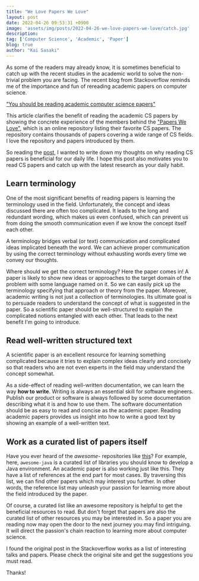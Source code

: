 ```yaml
---
title: "We Love Papers We Love"
layout: post
date: 2022-04-26 09:53:31 +0900
image: 'assets/img/posts/2022-04-26-we-love-papers-we-love/catch.jpg'
description:
tag: ['Computer Science', 'Academic', 'Paper']
blog: true
author: "Kai Sasaki"
---
```


As some of the readers may already know, it is sometimes beneficial to catch up with the recent studies in the academic world to solve the non-trivial problem you are facing. The recent blog from Stackoverflow reminds me of the importance and fun of rereading academic papers on computer science.

["You should be reading academic computer science papers"](https://stackoverflow.blog/2022/04/07/you-should-be-reading-academic-computer-science-papers/)


This article clarifies the benefit of reading the academic CS papers by showing the concrete experience of the members behind the ["Papers We Love"](https://paperswelove.org/), which is an online repository listing their favorite CS papers. The repository contains thousands of papers covering a wide range of CS fields. I love the repository and papers introduced by them.

So reading the [post](https://stackoverflow.blog/2022/04/07/you-should-be-reading-academic-computer-science-papers/), I wanted to write down my thoughts on why reading CS papers is beneficial for our daily life. I hope this post also motivates you to read CS papers and catch up with the latest research as your daily habit.

## Learn terminology

One of the most significant benefits of reading papers is learning the terminology used in the field. Unfortunately, the concept and ideas discussed there are often too complicated. It leads to the long and redundant wording, which makes us even confused, which can prevent us from doing the smooth communication even if we know the concept itself each other.

A terminology bridges verbal (or text) communication and complicated ideas implicated beneath the word. We can achieve proper communication by using the correct terminology without exhausting words every time we convey our thoughts.

Where should we get the correct terminology? Here the paper comes in! A paper is likely to show new ideas or approaches to the target domain of the problem with some language named on it. So we can easily pick up the terminology specifying that approach or theory from the paper. Moreover, academic writing is not just a collection of terminologies. Its ultimate goal is to persuade readers to understand the concept of what is suggested in the paper. So a scientific paper should be well-structured to explain the complicated notions entangled with each other. That leads to the next benefit I'm going to introduce.


## Read well-written structured text
A scientific paper is an excellent resource for learning something complicated because it tries to explain complex ideas clearly and concisely so that readers who are not even experts in the field may understand the concept somewhat.

As a side-effect of reading well-written documentation, we can learn the way **how to write**. Writing is always an essential skill for software engineers. Publish our product or software is always followed by some documentation describing what it is and how to use them. The software documentation should be as easy to read and concise as the academic paper. Reading academic papers provides us insight into how to write a good text by showing an example of a well-written text.

## Work as a curated list of papers itself
Have you ever heard of the *awesome-* repositories like [this](https://java-lang.github.io/awesome-java/)? For example, here, `awesome-java` is a curated list of libraries you should know to develop a Java environment. An academic paper is also working just like this. They have a list of references at the end part for most cases. By traversing this list, we can find other papers which may interest you further. In other words, the reference list may unleash your passion for learning more about the field introduced by the paper.

Of course, a curated list like an awesome repository is helpful to get the beneficial resources to read. But don't forget that papers are also the curated list of other resources you may be interested in. So a paper you are reading now may open the door to the next journey you may find intriguing. It will direct the passion's chain reaction to learning more about computer science.


I found the original post in the Stackoverflow works as a list of interesting talks and papers. Please check the original site and get the suggestions you must read.


Thanks!